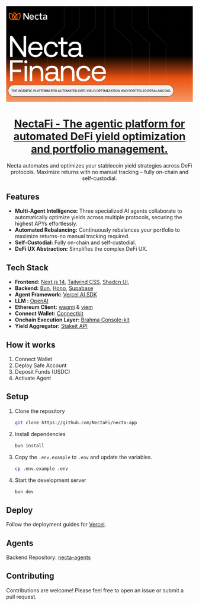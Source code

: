 <a href="https://nectafi.xyz">
  <img alt="The agentic platform for automated DeFi." src="public/logo/banner.png">
  <h1 align="center">NectaFi - The agentic platform for automated DeFi yield optimization and portfolio management.</h1>
</a>

<p align="center">
   Necta automates and optimizes your stablecoin yield strategies across DeFi protocols. Maximize returns with no manual tracking – fully on-chain and self-custodial.
</p>

 <!-- <p align="center">
   <a href="#features"><strong>Features</strong></a> ·
  <a href="#tech-stack"><strong>Tech Stack</strong></a> ·
  <a href="#setup"><strong>Setup</strong></a> ·
  <a href="#roadmap"><strong>Roadmap</strong></a>
</p>
<br/> -->

## Features

- **Multi-Agent Intelligence:** Three specialized AI agents collaborate to automatically optimize yields across multiple protocols, securing the highest APYs effortlessly.
- **Automated Rebalancing:** Continuously rebalances your portfolio to maximize returns-no manual tracking required.
- **Self-Custodial:** Fully on-chain and self-custodial.
- **DeFi UX Abstraction:** Simplifies the complex DeFi UX.

## Tech Stack

- **Frontend:** [Next.js 14](https://nextjs.org), [Tailwind CSS](https://tailwindcss.com), [Shadcn UI](https://ui.shadcn.com/),
- **Backend:** [Bun](https://bun.sh/), [Hono](https://hono.dev/), [Supabase](https://supabase.com/)
- **Agent Framework:** [Vercel AI SDK](https://www.vercel.com/ai-sdk)
- **LLM :** [OpenAI](https://openai.com/)
- **Ethereum Client:** [wagmi](https://wagmi.sh) & [viem](https://viem.sh)
- **Connect Wallet:** [Connectkit](https://connectkit.xyz/)
- **Onchain Execution Layer:** [Brahma Console-kit](https://consolekit.brahma.fi//)
- **Yield Aggregator:** [Stakeit API](https://stakeit.xyz/)

## How it works

1. Connect Wallet
2. Deploy Safe Account
3. Deposit Funds (USDC)
4. Activate Agent

## Setup

1. Clone the repository

   ```bash
   git clone https://github.com/NectaFi/necta-app
   ```

2. Install dependencies

   ```bash
   bun install
   ```

3. Copy the `.env.example` to `.env` and update the variables.

   ```bash
   cp .env.example .env
   ```

4. Start the development server

   ```bash
   bun dev
   ```

## Deploy

Follow the deployment guides for [Vercel](https://nextjs.org/learn-pages-router/basics/deploying-nextjs-app/deploy).

## Agents

Backend Repository: [necta-agents](https://github.com/NectaFi/necta-agents)

## Contributing

Contributions are welcome! Please feel free to open an issue or submit a pull request.
